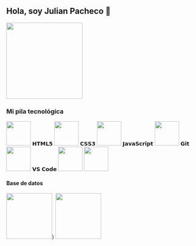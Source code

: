 ##  Hola, soy Julian Pacheco :fox_face:


<div>
    <img height="200px" src="https://scontent.frcu1-1.fna.fbcdn.net/v/t39.30808-6/278400769_1206021646895737_4993022541418677238_n.jpg?_nc_cat=111&ccb=1-7&_nc_sid=09cbfe&_nc_ohc=owGsFu5_VqkAX8mgDTq&_nc_ht=scontent.frcu1-1.fna&oh=00_AfBADBwZfKvmc5hOtWICQrqaCPDQPzaN0DvA6X3E3Bbltg&oe=63A0D35F">
</div>



###  Mi pila tecnológica

<div>
    <tr valign="top" margin =10%>
      <td width="25%" align="center">
        <img height="64px" src="https://cdn.svgporn.com/logos/html-5.svg">
                  <span>𝗛𝗧𝗠𝗟𝟱</span>
      </td>
      <td width="25%" align="center">
        <img height="64px" src="https://cdn.svgporn.com/logos/css-3.svg">
           <span>𝗖𝗦𝗦𝟯</span>
      </td>
      <td width="25%" align="center">
        <img height="64px" src="https://cdn.svgporn.com/logos/javascript.svg">
          <span>𝗝𝗮𝘃𝗮𝗦𝗰𝗿𝗶𝗽𝘁</span>
      </td>
      <td width="25%" align="center">
        <img height="64px" src="https://cdn.svgporn.com/logos/git-icon.svg">
           <span>𝗚𝗶𝘁</span>
      </td>
      <td width="25%" align="center">
        <img height="64px" src="https://cdn.svgporn.com/logos/visual-studio-code.svg">
          <span>𝗩𝗦 𝗖𝗼𝗱𝗲</span>
      </td>
        <td width="25%" align="center">
        <img height="64px" src="https://upload.wikimedia.org/wikipedia/commons/3/30/Redux_Logo.png">
        </td>
         <td width="25%" align="center">
        <img height="64px" src="https://e7.pngegg.com/pngimages/235/872/png-clipart-react-computer-icons-redux-javascript-others-logo-symmetry.png">
        </td>
    </tr>
    </div>


####  Base de datos
<img height="120px" src= "https://www.ovhcloud.com/sites/default/files/styles/large_screens_1x/public/2021-09/ECX-1909_Hero_PostgreSQL_600x400%402x.png"/>)
<img height="120px" src="https://nakedsecurity.sophos.com/wp-content/uploads/sites/2/2017/01/mongodb.png?w=775"/>


